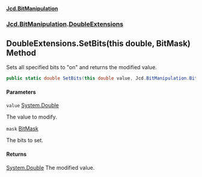 #### [Jcd.BitManipulation](index.md 'index')

### [Jcd.BitManipulation](Jcd.BitManipulation.md 'Jcd.BitManipulation').[DoubleExtensions](Jcd.BitManipulation.DoubleExtensions.md 'Jcd.BitManipulation.DoubleExtensions')

## DoubleExtensions.SetBits(this double, BitMask) Method

Sets all specified bits to "on" and returns the modified value.

```csharp
public static double SetBits(this double value, Jcd.BitManipulation.BitMask mask);
```

#### Parameters

<a name='Jcd.BitManipulation.DoubleExtensions.SetBits(thisdouble,Jcd.BitManipulation.BitMask).value'></a>

`value` [System.Double](https://docs.microsoft.com/en-us/dotnet/api/System.Double 'System.Double')

The value to modify.

<a name='Jcd.BitManipulation.DoubleExtensions.SetBits(thisdouble,Jcd.BitManipulation.BitMask).mask'></a>

`mask` [BitMask](Jcd.BitManipulation.BitMask.md 'Jcd.BitManipulation.BitMask')

The bits to set.

#### Returns

[System.Double](https://docs.microsoft.com/en-us/dotnet/api/System.Double 'System.Double')
The modified value.